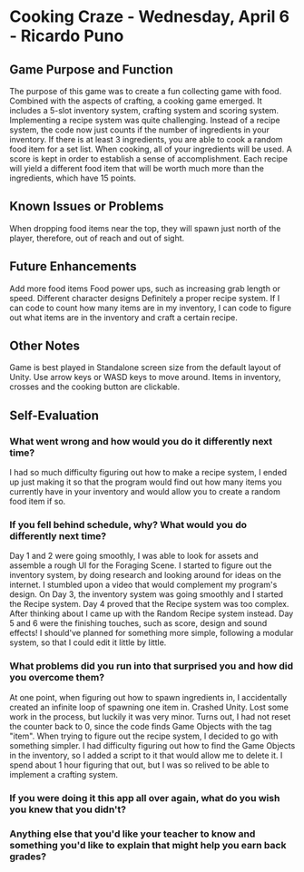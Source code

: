 # Cooking Craze - Wednesday, April 6 - Ricardo Puno

## Game Purpose and Function
The purpose of this game was to create a fun collecting game with food. Combined with the aspects of crafting, a cooking game emerged.
It includes a 5-slot inventory system, crafting system and scoring system. Implementing a recipe system was quite challenging. Instead of a recipe system, the code now just counts if the number of ingredients in your inventory. If there is at least 3 ingredients, you are able to cook a random food item for a set list. When cooking, all of your ingredients will be used. A score is kept in order to establish a sense of accomplishment. Each recipe will yield a different food item that will be worth much more than the ingredients, which have 15 points. 

## Known Issues or Problems
When dropping food items near the top, they will spawn just north of the player, therefore, out of reach and out of sight. 

## Future Enhancements
Add more food items
Food power ups, such as increasing grab length or speed.
Different character designs
Definitely a proper recipe system. If I can code to count how many items are in my inventory, I can code to figure out what items are in the inventory and craft a certain recipe.

## Other Notes
Game is best played in Standalone screen size from the default layout of Unity.
Use arrow keys or WASD keys to move around.
Items in inventory, crosses and the cooking button are clickable.

## Self-Evaluation
### What went wrong and how would you do it differently next time?
I had so much difficulty figuring out how to make a recipe system, I ended up just making it so that the program would find out how many items you currently have in your inventory and would allow you to create a random food item if so.

### If you fell behind schedule, why? What would you do differently next time?
Day 1 and 2 were going smoothly, I was able to look for assets and assemble a rough UI for the Foraging Scene. I started to figure out the inventory system, by doing research and looking around for ideas on the internet. I stumbled upon a video that would complement my program's design. 
On Day 3, the inventory system was going smoothly and I started the Recipe system. 
Day 4 proved that the Recipe system was too complex. After thinking about I came up with the Random Recipe system instead.
Day 5 and 6 were the finishing touches, such as score, design and sound effects!
I should've planned for something more simple, following a modular system, so that I could edit it little by little.

### What problems did you run into that surprised you and how did you overcome them?
At one point, when figuring out how to spawn ingredients in, I accidentally created an infinite loop of spawning one item in. Crashed Unity. Lost some work in the process, but luckily it was very minor. Turns out, I had not reset the counter back to 0, since the code finds Game Objects with the tag "item".
When trying to figure out the recipe system, I decided to go with something simpler. I had difficulty figuring out how to find the Game Objects in the inventory, so I added a script to it that would allow me to delete it. I spend about 1 hour figuring that out, but I was so relived to be able to implement a crafting system.

### If you were doing it this app all over again, what do you wish you knew that you didn't?

### Anything else that you'd like your teacher to know and something you'd like to explain that might help you earn back grades?
